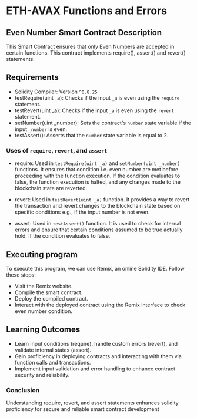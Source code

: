 # ETH-AVAX Functions and Errors

## Even Number Smart Contract Description
This Smart Contract ensures that only Even Numbers are accepted in certain functions. This contract implements require(), assert() and revert() statements.


## Requirements
- Solidity Compiler: Version `^0.8.25`
- testRequire(uint _a): Checks if the input `_a` is even using the `require` statement.
- testRevert(uint _a): Checks if the input `_a` is even using the `revert` statement.
- setNumber(uint _number): Sets the contract's `number` state variable if the input `_number` is even.
- testAssert(): Asserts that the `number` state variable is equal to 2.

 ### Uses of `require`, `revert`, and `assert`

- require: Used in `testRequire(uint _a)` and `setNumber(uint _number)` functions. It ensures that condition i.e. even number are met before proceeding with the function execution. If the condition evaluates to false, the function execution is halted, and any changes made to the blockchain state are reverted.

- revert: Used in `testRevert(uint _a)` function. It provides a way to revert the transaction and revert changes to the blockchain state based on specific conditions e.g., if the input number is not even.

- assert: Used in `testAssert()` function. It is used to check for internal errors and ensure that certain conditions assumed to be true actually hold. If the condition evaluates to false.

## Executing program
To execute this program, we can use Remix, an online Solidity IDE. Follow these steps:

- Visit the Remix website.
- Compile the smart contract.
- Deploy the compiled contract.
- Interact with the deployed contract using the Remix interface to check even number condition.

## Learning Outcomes
- Learn input conditions (require), handle custom errors (revert), and validate internal states (assert).
- Gain proficiency in deploying contracts and interacting with them via function calls and transactions.
- Implement input validation and error handling to enhance contract security and reliability.


### Conclusion
Understanding require, revert, and assert statements enhances solidity proficiency for secure and reliable smart contract development




